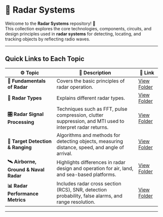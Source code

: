 # 📡 **Radar Systems**

Welcome to the **Radar Systems** repository! 🎯  
This collection explores the core technologies, components, circuits, and design principles used in **radar systems** for detecting, locating, and tracking objects by reflecting radio waves.

---

## Quick Links to Each Topic

| ⚙️ Topic                               | 📜 Description                                                                                                     | 🔗 Link                                         |
|----------------------------------------|---------------------------------------------------------------------------------------------------------------------|------------------------------------------------|
| **📘 Fundamentals of Radar**           | Covers the basic principles of radar operation.     | [View Folder](./Fundamentals)                  |
| **📶 Radar Types**                     | Explains different radar types.                          | [View Folder](./Radar_Types)                   |
| **🎛️ Radar Signal Processing**         | Techniques such as FFT, pulse compression, clutter suppression, and MTI used to interpret radar returns.           | [View Folder](./Signal_Processing)             |
| **📍 Target Detection & Ranging**      | Algorithms and methods for detecting objects, measuring distance, speed, and angle of arrival.                     | [View Folder](./Detection_Ranging)             |
| **🛰️ Airborne, Ground & Naval Radar** | Highlights differences in radar design and operation for air, land, and sea-based platforms.                       | [View Folder](./Platforms)                     |
| **📊 Radar Performance Metrics**       | Includes radar cross section (RCS), SNR, detection probability, false alarms, and range resolution.                | [View Folder](./Performance_Metrics)           |

---

